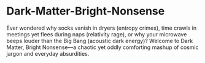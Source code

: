 # Dark-Matter-Bright-Nonsense
Ever wondered why socks vanish in dryers (entropy crimes), time crawls in meetings yet flees during naps (relativity rage), or why your microwave beeps louder than the Big Bang (acoustic dark energy)? Welcome to Dark Matter, Bright Nonsense—a chaotic yet oddly comforting mashup of cosmic jargon and everyday absurdities.

